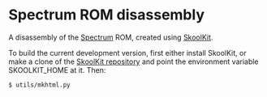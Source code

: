 Spectrum ROM disassembly
========================

A disassembly of the [Spectrum](http://en.wikipedia.org/wiki/ZX_Spectrum) ROM,
created using [SkoolKit](http://skoolkit.ca/).

To build the current development version, first either install SkoolKit, or
make a clone of the [SkoolKit repository](https://github.com/skoolkid/skoolkit)
and point the environment variable SKOOLKIT_HOME at it. Then:

    $ utils/mkhtml.py
